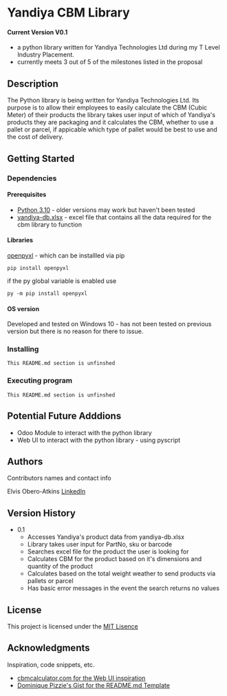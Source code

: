 # Yandiya CBM Library
#### Current Version V0.1

* a python library written for Yandiya Technologies Ltd during my T Level Industry Placement.
* currently meets 3 out of 5 of the milestones listed in the proposal

## Description

The Python library is being written for Yandiya Technologies Ltd. Its purpose is to allow their employees to easily calculate the CBM (Cubic Meter) of their products the library takes user input of which of Yandiya's products they are packaging and it calculates the CBM, whether to use a pallet or parcel, if appicable which type of pallet would be best to use and the cost of delivery.

## Getting Started

### Dependencies

#### Prerequisites
* [Python 3.10](https://www.python.org/downloads/) - older versions may work but haven't been tested
* [yandiya-db.xlsx](https://github.com/elvybean/yandiya-cbm-library/blob/main/.main/yandiya-db.xlsx) - excel file that contains all the data required for the cbm library to function

#### Libraries
[openpyxl](https://pypi.org/project/openpyxl/) - which can be installled via pip
```
pip install openpyxl
```
if the py global variable is enabled use
```
py -m pip install openpyxl
```

#### OS version
Developed and tested on Windows 10 - has not been tested on previous version but there is no reason for there to issue.

### Installing

```
This README.md section is unfinshed
```

### Executing program

```
This README.md section is unfinshed
```

## Potential Future Adddions

* Odoo Module to interact with the python library
* Web UI to interact with the python library - using pyscript

## Authors

Contributors names and contact info

Elvis Obero-Atkins
[LinkedIn](www.linkedin.com/in/elvisoberoatkins)

## Version History

* 0.1
    * Accesses Yandiya's product data from yandiya-db.xlsx
    * Library takes user input for PartNo, sku or barcode
    * Searches excel file for the product the user is looking for
    * Calculates CBM for the product based on it's dimensions and quantity of the product
    * Calculates based on the total weight weather to send products via pallets or parcel
    * Has basic error messages in the event the search returns no values

## License

This project is licensed under the [MIT Lisence](https://choosealicense.com/licenses/mit/)

## Acknowledgments

Inspiration, code snippets, etc.
* [cbmcalculator.com for the Web UI inspiration](https://www.cbmcalculator.com/)
* [Dominique Pizzie's Gist for the README.md Template](https://gist.github.com/DomPizzie/7a5ff55ffa9081f2de27c315f5018afc)

